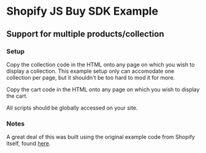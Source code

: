 # Shopify JS Buy SDK Example 
## Support for multiple products/collection

### Setup
Copy the collection code in the HTML onto any page on which you wish to display a collection.
This example setup only can accomodate one collection per page, but it shouldn't be too hard
to mod it for more.

Copy the cart code in the HTML onto any page on which you wish to display the cart.

All scripts should be globally accessed on your site.

### Notes
A great deal of this was built using the original example code from Shopify itself, found [here](https://github.com/Shopify/js-buy-sdk/tree/master/examples/cart).  